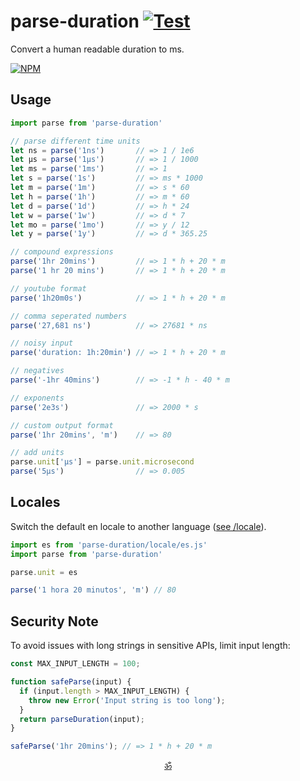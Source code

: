 
# parse-duration [![Test](https://github.com/jkroso/parse-duration/actions/workflows/test.yml/badge.svg)](https://github.com/jkroso/parse-duration/actions/workflows/test.yml)

Convert a human readable duration to ms.

[![NPM](https://nodei.co/npm/parse-duration.png?mini=true)](https://npmjs.org/package/parse-duration)

## Usage

```js
import parse from 'parse-duration'

// parse different time units
let ns = parse('1ns')       // => 1 / 1e6
let μs = parse('1μs')       // => 1 / 1000
let ms = parse('1ms')       // => 1
let s = parse('1s')         // => ms * 1000
let m = parse('1m')         // => s * 60
let h = parse('1h')         // => m * 60
let d = parse('1d')         // => h * 24
let w = parse('1w')         // => d * 7
let mo = parse('1mo')       // => y / 12
let y = parse('1y')         // => d * 365.25

// compound expressions
parse('1hr 20mins')         // => 1 * h + 20 * m
parse('1 hr 20 mins')       // => 1 * h + 20 * m

// youtube format
parse('1h20m0s')            // => 1 * h + 20 * m

// comma seperated numbers
parse('27,681 ns')          // => 27681 * ns

// noisy input
parse('duration: 1h:20min') // => 1 * h + 20 * m

// negatives
parse('-1hr 40mins')        // => -1 * h - 40 * m

// exponents
parse('2e3s')               // => 2000 * s

// custom output format
parse('1hr 20mins', 'm')    // => 80

// add units
parse.unit['μs'] = parse.unit.microsecond
parse('5μs')                // => 0.005
```

## Locales

Switch the default en locale to another language ([see /locale](/locale)).

```js
import es from 'parse-duration/locale/es.js'
import parse from 'parse-duration'

parse.unit = es

parse('1 hora 20 minutos', 'm') // 80
```


## Security Note

To avoid issues with long strings in sensitive APIs, limit input length:

```js
const MAX_INPUT_LENGTH = 100;

function safeParse(input) {
  if (input.length > MAX_INPUT_LENGTH) {
    throw new Error('Input string is too long');
  }
  return parseDuration(input);
}

safeParse('1hr 20mins'); // => 1 * h + 20 * m
```



<p align="center"><a href="https://github.com/krishnized/license">ॐ</a></p>
